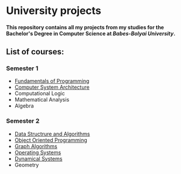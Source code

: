 # University projects

#### This repository contains all my projects from my studies for the Bachelor's Degree in Computer Science at *Babes-Bolyai University*.

## List of courses:

### Semester 1
- [Fundamentals of Programming](https://github.com/Andrei-Fabian-Pop/University/tree/main/Semester%201/Fundamentals%20Of%20Programming)
- [Computer System Architecture](https://github.com/Andrei-Fabian-Pop/University/tree/main/Semester%201/NASM)
- Computational Logic
- Mathematical Analysis
- Algebra

### Semester 2
- [Data Structrure and Algorithms](https://github.com/Andrei-Fabian-Pop/University/tree/main/Semester%202/Data%20Structures%20and%20Algorithms)
- [Object Oriented Programming](https://github.com/Andrei-Fabian-Pop/University/tree/main/Semester%202/Object%20Oriented%20Programming)
- [Graph Algorithms](https://github.com/Andrei-Fabian-Pop/University/tree/main/Semester%202/Graph%20Algorithms)
- [Operating Systems](https://github.com/Andrei-Fabian-Pop/University/tree/main/Semester%202/Operating%20Systems)
- [Dynamical Systems](https://github.com/Andrei-Fabian-Pop/University/tree/main/Semester%202/Dynamical%20Systems)
- Geometry
